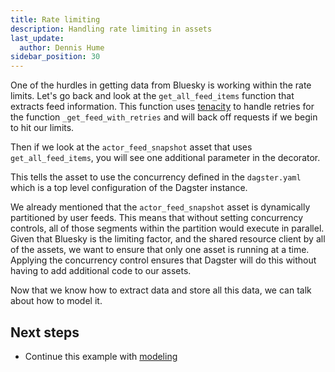 ```yaml
---
title: Rate limiting
description: Handling rate limiting in assets
last_update:
  author: Dennis Hume
sidebar_position: 30
---
```


One of the hurdles in getting data from Bluesky is working within the rate limits. Let's go back and look at the `get_all_feed_items` function that extracts feed information. This function uses [tenacity](https://tenacity.readthedocs.io/en/latest/) to handle retries for the function `_get_feed_with_retries` and will back off requests if we begin to hit our limits.

<CodeExample path="docs_projects/project_atproto_dashboard/project_atproto_dashboard/ingestion/utils/atproto.py" language="python" lineStart="8" lineEnd="40"/>

Then if we look at the `actor_feed_snapshot` asset that uses `get_all_feed_items`, you will see one additional parameter in the decorator.

<CodeExample path="docs_projects/project_atproto_dashboard/project_atproto_dashboard/ingestion/definitions.py" language="python" lineStart="81" lineEnd="82"/>

This tells the asset to use the concurrency defined in the `dagster.yaml` which is a top level configuration of the Dagster instance.

<CodeExample path="docs_projects/project_atproto_dashboard/dagster.yaml" language="yaml" lineStart="4" lineEnd="6"/>

We already mentioned that the `actor_feed_snapshot` asset is dynamically partitioned by user feeds. This means that without setting concurrency controls, all of those segments within the partition would execute in parallel. Given that Bluesky is the limiting factor, and the shared resource client by all of the assets, we want to ensure that only one asset is running at a time. Applying the concurrency control ensures that Dagster will do this without having to add additional code to our assets.

Now that we know how to extract data and store all this data, we can talk about how to model it.

## Next steps

- Continue this example with [modeling](modeling)